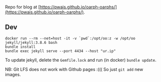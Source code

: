 Repo for blog at [https://pwais.github.io/oarph-oarphs/](https://pwais.github.io/oarph-oarphs/).

## Dev

```
docker run --rm --net=host -it -v `pwd`:/opt/oo:z -w /opt/oo jekyll/jekyll:3.8.6 bash
bundle install
bundle exec jekyll serve --port 4434 --host "ur.ip"
```

To update jekyll, delete the `Gemfile.lock` and run (in docker) `bundle update`.

NB: Git LFS does not work with Github pages :((( So just `git add` new images.
